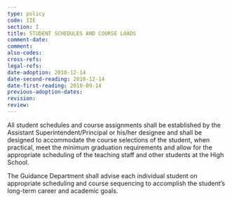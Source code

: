 ```yaml
---
type: policy
code: IIE
section: I
title: STUDENT SCHEDULES AND COURSE LOADS
comment-date:
comment:
also-codes:
cross-refs:
legal-refs:
date-adoption: 2010-12-14
date-second-reading: 2010-12-14
date-first-reading: 2010-09-14
previous-adoption-dates:
revision: 
review: 
---
```


All student schedules and course assignments shall be established by the Assistant Superintendent/Principal or his/her designee and shall be designed to accommodate the course selections of the student, when practical, meet the minimum graduation requirements and allow for the appropriate scheduling of the teaching staff and other students at the High School.

The Guidance Department shall advise each individual student on appropriate scheduling and course sequencing to accomplish the student’s long-term career and academic goals.

